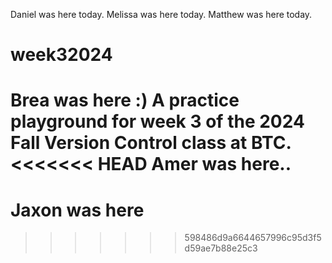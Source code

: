Daniel was here today.
Melissa was here today.
Matthew was here today.
# week32024
Brea was here :)
A practice playground for week 3 of the 2024 Fall Version Control class at BTC.
<<<<<<< HEAD
Amer was here..
=======
#
# Jaxon was here
>>>>>>> 598486d9a6644657996c95d3f5d59ae7b88e25c3

